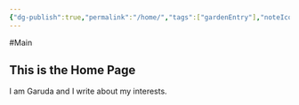 ```yaml
---
{"dg-publish":true,"permalink":"/home/","tags":["gardenEntry"],"noteIcon":""}
---
```


#Main 
## This is the Home Page 

I am Garuda and I write about my interests.